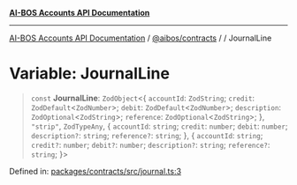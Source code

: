 [**AI-BOS Accounts API Documentation**](../../../README.md)

***

[AI-BOS Accounts API Documentation](../../../README.md) / [@aibos/contracts](../README.md) / [](../README.md) / JournalLine

# Variable: JournalLine

> `const` **JournalLine**: `ZodObject`\<\{ `accountId`: `ZodString`; `credit`: `ZodDefault`\<`ZodNumber`\>; `debit`: `ZodDefault`\<`ZodNumber`\>; `description`: `ZodOptional`\<`ZodString`\>; `reference`: `ZodOptional`\<`ZodString`\>; \}, `"strip"`, `ZodTypeAny`, \{ `accountId`: `string`; `credit`: `number`; `debit`: `number`; `description?`: `string`; `reference?`: `string`; \}, \{ `accountId`: `string`; `credit?`: `number`; `debit?`: `number`; `description?`: `string`; `reference?`: `string`; \}\>

Defined in: [packages/contracts/src/journal.ts:3](https://github.com/pohlai88/accounts/blob/48103fb36d28b2b9bfb33472b6de2f719773cde9/packages/contracts/src/journal.ts#L3)

